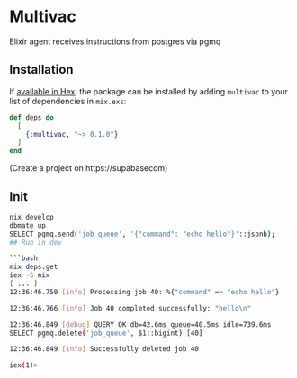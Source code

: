# Multivac

Elixir agent receives instructions from postgres via pgmq

## Installation

If [available in Hex](https://hex.pm/docs/publish), the package can be installed
by adding `multivac` to your list of dependencies in `mix.exs`:

```elixir
def deps do
  [
    {:multivac, "~> 0.1.0"}
  ]
end
```

(Create a project on https://supabasecom)

## Init
```bash
nix develop
dbmate up
SELECT pgmq.send('job_queue', '{"command": "echo hello"}'::jsonb);
## Run in dev

```bash
mix deps.get
iex -S mix
[ ... ]
12:36:46.750 [info] Processing job 40: %{"command" => "echo hello"}

12:36:46.766 [info] Job 40 completed successfully: "hello\n"

12:36:46.849 [debug] QUERY OK db=42.6ms queue=40.5ms idle=739.6ms
SELECT pgmq.delete('job_queue', $1::bigint) [40]

12:36:46.849 [info] Successfully deleted job 40

iex(1)> 
```